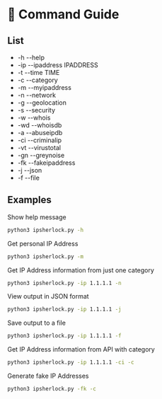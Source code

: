 # 🫧 Command Guide

## List

 - -h --help
 - -ip --ipaddress IPADDRESS
 - -t --time TIME
 - -c --category
 - -m --myipaddress
 - -n --network
 - -g --geolocation
 - -s --security
 - -w --whois
 - -wd --whoisdb
 - -a --abuseipdb
 - -ci --criminalip
 - -vt --virustotal
 - -gn --greynoise
 - -fk --fakeipaddress
 - -j --json
 - -f --file

## Examples
Show help message
```bash
python3 ipsherlock.py -h
```
Get personal IP Address
```bash
python3 ipsherlock.py -m
```
Get IP Address information from just one category
```bash
python3 ipsherlock.py -ip 1.1.1.1 -n
```
View output in JSON format
```bash
python3 ipsherlock.py -ip 1.1.1.1 -j
```
Save output to a file
```bash
python3 ipsherlock.py -ip 1.1.1.1 -f
```
Get IP Address information from API with category
```bash
python3 ipsherlock.py -ip 1.1.1.1 -ci -c
```
Generate fake IP Addresses
```bash
python3 ipsherlock.py -fk -c
```
